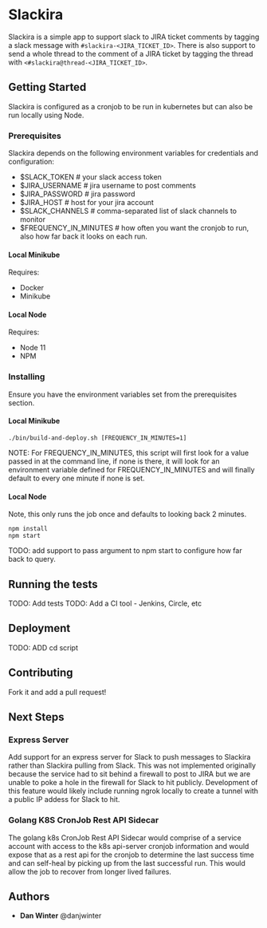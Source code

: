# Slackira

Slackira is a simple app to support slack to JIRA ticket comments by tagging a slack message with `#slackira-<JIRA_TICKET_ID>`. There is also support to send a whole thread to the comment of a JIRA ticket by tagging the thread with `<#slackira@thread-<JIRA_TICKET_ID>`.


## Getting Started

Slackira is configured as a cronjob to be run in kubernetes but can also be run locally using Node. 

### Prerequisites

Slackira depends on the following environment variables for credentials and configuration:
- $SLACK_TOKEN # your slack access token
- $JIRA_USERNAME # jira username to post comments
- $JIRA_PASSWORD # jira password
- $JIRA_HOST # host for your jira account
- $SLACK_CHANNELS # comma-separated list of slack channels to monitor
- $FREQUENCY_IN_MINUTES # how often you want the cronjob to run, also how far back it looks on each run.

#### Local Minikube

Requires:
- Docker
- Minikube

#### Local Node

Requires:
- Node 11
- NPM

### Installing

Ensure you have the environment variables set from the prerequisites section.

#### Local Minikube
```
./bin/build-and-deploy.sh [FREQUENCY_IN_MINUTES=1]
```
NOTE: For FREQUENCY_IN_MINUTES, this script will first look for a value passed in at the command line, if none is there, it will look for an environment variable defined for FREQUENCY_IN_MINUTES and will finally default to every one minute if none is set.

#### Local Node
Note, this only runs the job once and defaults to looking back 2 minutes.

```
npm install
npm start
```

TODO: add support to pass argument to npm start to configure how far back to query.


## Running the tests

TODO: Add tests
TODO: Add a CI tool - Jenkins, Circle, etc

## Deployment

TODO: ADD cd script


## Contributing

Fork it and add a pull request!

## Next Steps

### Express Server
Add support for an express server for Slack to push messages to Slackira rather than Slackira pulling from Slack. This was not implemented originally because the service had to sit behind a firewall to post to JIRA but we are unable to poke a hole in the firewall for Slack to hit publicly. Development of this feature would likely include running ngrok locally to create a tunnel with a public IP addess for Slack to hit. 

### Golang K8S CronJob Rest API Sidecar
The golang k8s CronJob Rest API Sidecar would comprise of a service account with access to the k8s api-server cronjob information and would expose that as a rest api for the cronjob to determine the last success time and can self-heal by picking up from the last successful run. This would allow the job to recover from longer lived failures.

## Authors

* **Dan Winter** @danjwinter
